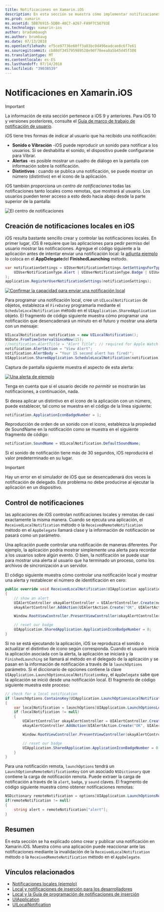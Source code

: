 ```yaml
---
title: Notificaciones en Xamarin.iOS
description: En esta sección se muestra cómo implementar notificaciones locales en Xamarin.iOS. Se explican los distintos elementos de interfaz de usuario de una notificación de iOS y se describe la API del implicada en crear y mostrar una notificación.
ms.prod: xamarin
ms.assetid: 5BB76915-5DB0-48C7-A267-FA9F7C50793E
ms.technology: xamarin-ios
author: bradumbaugh
ms.author: brumbaug
ms.date: 07/13/2018
ms.openlocfilehash: ef5ce97736e60ff3a03bc0d496eadcae8c6f7e61
ms.sourcegitcommit: cb80df345795989528e9df78eea8a5b45d45f308
ms.translationtype: MT
ms.contentlocale: es-ES
ms.lasthandoff: 07/14/2018
ms.locfileid: "39038539"
---
```

# <a name="notifications-in-xamarinios"></a>Notificaciones en Xamarin.iOS

> [!IMPORTANT]
> La información de esta sección pertenece a iOS 9 y anteriores. Para iOS 10 y versiones posteriores, consulte el [Guía de marco de trabajo de notificación de usuario](~/ios/platform/user-notifications/index.md).

iOS tiene tres formas de indicar al usuario que ha recibido una notificación:

- **Sonido o Vibración** -iOS puede reproducir un sonido para notificar a los usuarios. Si se deshabilita el sonido, el dispositivo puede configurarse para Vibrar.
- **Alertas** -es posible mostrar un cuadro de diálogo en la pantalla con información sobre la notificación.
- **Distintivos** : cuando se publica una notificación, se puede mostrar un número (distintivo) en el icono de la aplicación.

iOS también proporciona un *centro de notificaciones* todas las notificaciones tanto locales como remotas, que mostrará al usuario. Los usuarios pueden tener acceso a esto dedo hacia abajo desde la parte superior de la pantalla:

![El centro de notificaciones](local-notifications-in-ios-images/image13.png "el centro de notificaciones")

## <a name="creating-local-notifications-in-ios"></a>Creación de notificaciones locales en iOS

iOS resulta bastante sencillo crear y controlar las notificaciones locales.
En primer lugar, iOS 8 requiere que las aplicaciones para pedir permiso del usuario mostrar las notificaciones. Agregue el código siguiente a la aplicación antes de intentar enviar una notificación local: la [adjunta ejemplo](https://developer.xamarin.com/samples/monotouch/LocalNotifications/) lo coloca en el **AppDelegate**del **FinishedLaunching** método.

```csharp
var notificationSettings = UIUserNotificationSettings.GetSettingsForTypes(
    UIUserNotificationType.Alert | UIUserNotificationType.Badge | UIUserNotificationType.Sound, null
);
application.RegisterUserNotificationSettings(notificationSettings);
```

[![Confirmar la capacidad para enviar una notificación local](local-notifications-in-ios-images/image0-sml.png "confirmando la capacidad para enviar una notificación local")](local-notifications-in-ios-images/image0.png#lightbox)

Para programar una notificación local, cree un `UILocalNotification` de objetos, establezca el `FireDate`y programarla mediante el `ScheduleLocalNotification` método en el `UIApplication.SharedApplication` objeto. El fragmento de código siguiente muestra cómo programar una notificación que desencadenará un minuto en el futuro y mostrar una alerta con un mensaje:

```csharp
UILocalNotification notification = new UILocalNotification();
NSDate.FromTimeIntervalSinceNow(15);
//notification.AlertTitle = "Alert Title"; // required for Apple Watch notifications
notification.AlertAction = "View Alert";
notification.AlertBody = "Your 15 second alert has fired!";
UIApplication.SharedApplication.ScheduleLocalNotification(notification);
```

Captura de pantalla siguiente muestra el aspecto de esta alerta:

[![](local-notifications-in-ios-images/image2-sml.png "Una alerta de ejemplo")](local-notifications-in-ios-images/image2.png#lightbox)

Tenga en cuenta que si el usuario decide *no permitir* se mostrarán las notificaciones, a continuación, nada.

Si desea aplicar un distintivo en el icono de la aplicación con un número, puede establecer, tal como se muestra en el código de la línea siguiente:

```csharp
notification.ApplicationIconBadgeNumber = 1;
```

Reproducción de orden de un sonido con el icono, establezca la propiedad de SoundName en la notificación como se muestra en el siguiente fragmento de código:

```csharp
notification.SoundName = UILocalNotification.DefaultSoundName;
```

Si el sonido de notificación tiene más de 30 segundos, iOS reproducirá el valor predeterminado en su lugar.

> [!IMPORTANT]
> Hay un error en el simulador de iOS que se desencadenará dos veces la notificación de delegado. Este problema no debe producirse al ejecutar la aplicación en un dispositivo.

## <a name="handling-notifications"></a>Control de notificaciones

las aplicaciones de iOS controlan notificaciones locales y remotas de casi exactamente la misma manera. Cuando se ejecuta una aplicación, el `ReceivedLocalNotification` método o la `ReceivedRemoteNotification` método en el `AppDelegate` llamará clase y la información de notificación se pasará como un parámetro.

Una aplicación puede controlar una notificación de maneras diferentes. Por ejemplo, la aplicación podría mostrar simplemente una alerta para recordar a los usuarios sobre algún evento. O bien, la notificación se puede usar para mostrar una alerta al usuario que ha terminado un proceso, como los archivos de sincronización a un servidor.

El código siguiente muestra cómo controlar una notificación local y mostrar una alerta y restablecer el número de identificación en cero:

```csharp
public override void ReceivedLocalNotification(UIApplication application, UILocalNotification notification)
{
    // show an alert
    UIAlertController okayAlertController = UIAlertController.Create(notification.AlertAction, notification.AlertBody, UIAlertControllerStyle.Alert);
    okayAlertController.AddAction(UIAlertAction.Create("OK", UIAlertActionStyle.Default, null));

    Window.RootViewController.PresentViewController(okayAlertController, true, null);

    // reset our badge
    UIApplication.SharedApplication.ApplicationIconBadgeNumber = 0;
}
```

Si no se está ejecutando la aplicación, iOS se reproduzca el sonido o actualizar el distintivo de icono según corresponda. Cuando el usuario inicia la aplicación asociada con la alerta, la aplicación se iniciará y la `FinishedLaunching` se llamará al método en el delegado de la aplicación y se pasan en la información de notificación a través de la `launchOptions` parámetro. Si el diccionario de opciones contiene la clave `UIApplication.LaunchOptionsLocalNotificationKey`, el `AppDelegate` sabe que la aplicación se inició desde una notificación local. El fragmento de código siguiente muestra este proceso:

```csharp
// check for a local notification
if (launchOptions.ContainsKey(UIApplication.LaunchOptionsLocalNotificationKey))
{
    var localNotification = launchOptions[UIApplication.LaunchOptionsLocalNotificationKey] as UILocalNotification;
    if (localNotification != null)
    {
        UIAlertController okayAlertController = UIAlertController.Create(localNotification.AlertAction, localNotification.AlertBody, UIAlertControllerStyle.Alert);
        okayAlertController.AddAction(UIAlertAction.Create("OK", UIAlertActionStyle.Default, null));

        Window.RootViewController.PresentViewController(okayAlertController, true, null);

        // reset our badge
        UIApplication.SharedApplication.ApplicationIconBadgeNumber = 0;
    }
}
```

Para una notificación remota, `launchOptions` tendrá un `LaunchOptionsRemoteNotificationKey` con un asociado `NSDictionary` que contiene la carga de notificación remota. Puede extraer la carga de notificación a través de la `alert`, `badge`, y `sound` claves. El fragmento de código siguiente muestra cómo obtener notificaciones remotas:

```csharp
NSDictionary remoteNotification = options[UIApplication.LaunchOptionsRemoteNotificationKey];
if(remoteNotification != null)
{
    string alert = remoteNotification["alert"];
}
```

## <a name="summary"></a>Resumen

En esta sección se ha explicado cómo crear y publicar una notificación en Xamarin.iOS. Muestra cómo una aplicación puede reaccionar ante las notificaciones mediante la invalidación de la `ReceivedLocalNotification` método o la `ReceivedRemoteNotification` método en el `AppDelegate`.

## <a name="related-links"></a>Vínculos relacionados

- [Notificaciones locales (ejemplo)](https://developer.xamarin.com/samples/monotouch/LocalNotifications)
- [Local y notificaciones de inserción para los desarrolladores](https://developer.apple.com/notifications/)
- [Local y la Guía de programación de notificaciones de inserción](https://developer.apple.com/library/prerelease/content/documentation/NetworkingInternet/Conceptual/RemoteNotificationsPG/)
- [UIApplication](http://iosapi.xamarin.com/?link=T%3aMonoTouch.UIKit.UIApplication)
- [UILocalNotification](http://iosapi.xamarin.com/?link=T%3aMonoTouch.UIKit.UILocalNotification)
